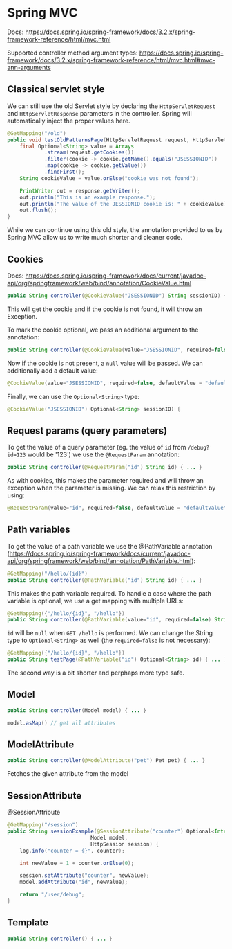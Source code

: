 # Spring MVC

Docs: https://docs.spring.io/spring-framework/docs/3.2.x/spring-framework-reference/html/mvc.html

Supported controller method argument types: https://docs.spring.io/spring-framework/docs/3.2.x/spring-framework-reference/html/mvc.html#mvc-ann-arguments

## Classical servlet style

We can still use the old Servlet style by declaring the `HttpServletRequest` and `HttpServletResponse` parameters in the controller. Spring will automatically inject the proper values here.

```java
@GetMapping("/old")
public void testOldPatternsPage(HttpServletRequest request, HttpServletResponse response) throws IOException {
    final Optional<String> value = Arrays
            .stream(request.getCookies())
            .filter(cookie -> cookie.getName().equals("JSESSIONID"))
            .map(cookie -> cookie.getValue())
            .findFirst();
    String cookieValue = value.orElse("cookie was not found");

    PrintWriter out = response.getWriter();
    out.println("This is an example response.");
    out.println("The value of the JESSIONID cookie is: " + cookieValue);
    out.flush();
}
```

While we can continue using this old style, the annotation provided to us by Spring MVC allow us to write much shorter and cleaner code.

## Cookies

Docs: https://docs.spring.io/spring-framework/docs/current/javadoc-api/org/springframework/web/bind/annotation/CookieValue.html


```java
public String controller(@CookieValue("JSESSIONID") String sessionID) { ... }
```

This will get the cookie and if the cookie is not found, it will throw an Exception.

To mark the cookie optional, we pass an additional argument to the annotation:

```java
public String controller(@CookieValue(value="JSESSIONID", required=false) String sessionID) { ... }
```

Now if the cookie is not present, a `null` value will be passed. We can additionally add a default value:
```java
@CookieValue(value="JSESSIONID", required=false, defaultValue = "defaultValue") String sessionID) {
```

Finally, we can use the `Optional<String>` type:
```java
@CookieValue("JSESSIONID") Optional<String> sessionID) {
```

## Request params (query parameters)

To get the value of a query parameter (eg. the value of `id` from `/debug?id=123` would be '123') we use the `@RequestParam` annotation:

```java
public String controller(@RequestParam("id") String id) { ... }
```
As with cookies, this makes the parameter required and will throw an exception when the parameter is missing. We can relax this restriction by using:

```java
@RequestParam(value="id", required=false, defaultValue = "defaultValue") String id) {
```

## Path variables

To get the value of a path variable we use the @PathVariable annotation (https://docs.spring.io/spring-framework/docs/current/javadoc-api/org/springframework/web/bind/annotation/PathVariable.html):

```java
@GetMapping("/hello/{id}")
public String controller(@PathVariable("id") String id) { ... }
```

This makes the path variable required. To handle a case where the path variable is optional, we use a get mapping with multiple URLs:

```java
@GetMapping({"/hello/{id}", "/hello"})
public String controller(@PathVariable(value="id", required=false) String id) { ... }
```

`id` will be `null` when `GET /hello` is performed. We can change the String type to `Optional<String>` as well (the `required=false` is not necessary):

```java
@GetMapping({"/hello/{id}", "/hello"})
public String testPage(@PathVariable("id") Optional<String> id) { ... }    
```

The second way is a bit shorter and perphaps more type safe.

## Model

```java
public String controller(Model model) { ... }

model.asMap() // get all attributes
```

## ModelAttribute

```java
public String controller(@ModelAttribute("pet") Pet pet) { ... }
```
Fetches the given attribute from the model

## SessionAttribute

@SessionAttribute

```java
@GetMapping("/session")
public String sessionExample(@SessionAttribute("counter") Optional<Integer> counter,
                           Model model,
                           HttpSession session) {
    log.info("counter = {}", counter);

    int newValue = 1 + counter.orElse(0);

    session.setAttribute("counter", newValue);
    model.addAttribute("id", newValue);

    return "/user/debug";
}
```

## Template

```java
public String controller() { ... }
```
